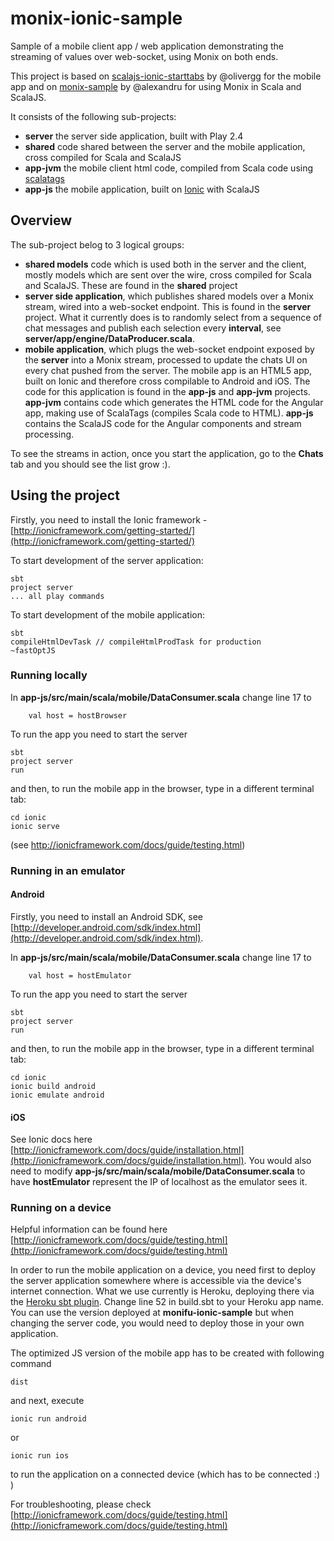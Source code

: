 monix-ionic-sample
==================

Sample of a mobile client app / web application demonstrating the streaming of values over web-socket, using Monix on both ends.

This project is based on [scalajs-ionic-starttabs](https://github.com/olivergg/scalajs-ionic-starttabs) by @olivergg for the mobile app
and on [monix-sample](https://github.com/monifu/monix-sample) by @alexandru for using Monix in Scala and ScalaJS.


It consists of the following sub-projects:
- **server** the server side application, built with Play 2.4
- **shared** code shared between the server and the mobile application, cross compiled for Scala and ScalaJS
- **app-jvm** the mobile client html code, compiled from Scala code using [scalatags](https://github.com/lihaoyi/scalatags)
- **app-js** the mobile application, built on [Ionic](http://ionicframework.com/) with ScalaJS

Overview
--------
The sub-project belog to 3 logical groups:
- **shared models** code which is used both in the server and the client, mostly models which are sent over the wire,
cross compiled for Scala and ScalaJS. These are found in the **shared** project
- **server side application**, which publishes shared models over a Monix stream, wired into a  web-socket endpoint. This is found
in the **server** project. What it currently does is to randomly select from a sequence of chat messages and publish each selection every 
**interval**, see **server/app/engine/DataProducer.scala**. 
- **mobile application**, which plugs the web-socket endpoint exposed by the **server** into a Monix stream, processed to update the chats
UI on every chat pushed from the server. The mobile app is an HTML5 app, built on Ionic and therefore cross compilable to Android and 
iOS. The code for this application is found in the **app-js** and **app-jvm** projects. **app-jvm** contains code which
generates the HTML code for the Angular app, making use of ScalaTags (compiles Scala code to HTML). **app-js** contains 
the ScalaJS code for the Angular components and stream processing. 

To see the streams in action, once you start the application, go to the **Chats** tab and you should see the list grow :).

Using the project
-----------------
Firstly, you need to install the Ionic framework - [http://ionicframework.com/getting-started/](http://ionicframework.com/getting-started/)
 
To start development of the server application:
```
sbt 
project server
... all play commands
```
To start development of the mobile application:
```
sbt 
compileHtmlDevTask // compileHtmlProdTask for production
~fastOptJS
```

### Running locally ###
In **app-js/src/main/scala/mobile/DataConsumer.scala** change line 17 to
```
    val host = hostBrowser
```
To run the app you need to start the server
```
sbt 
project server
run
```
and then, to run the mobile app in the browser, type in a different terminal tab:
```
cd ionic
ionic serve
```
(see http://ionicframework.com/docs/guide/testing.html)

### Running in an emulator ###

#### Android ####

Firstly, you need to install an Android SDK, see [http://developer.android.com/sdk/index.html](http://developer.android.com/sdk/index.html).

In **app-js/src/main/scala/mobile/DataConsumer.scala** change line 17 to
```
    val host = hostEmulator
```
To run the app you need to start the server
```
sbt 
project server
run
```
and then, to run the mobile app in the browser, type in a different terminal tab:
```
cd ionic
ionic build android
ionic emulate android
```

#### iOS ####
See Ionic docs here [http://ionicframework.com/docs/guide/installation.html](http://ionicframework.com/docs/guide/installation.html).
You would also need to modify **app-js/src/main/scala/mobile/DataConsumer.scala** to have **hostEmulator** represent the IP
of localhost as the emulator sees it.
 
### Running on a device ### 

Helpful information can be found here [http://ionicframework.com/docs/guide/testing.html](http://ionicframework.com/docs/guide/testing.html)

In order to run the mobile application on a device, you need first to deploy the server application somewhere where is accessible via 
the device's internet connection. What we use currently is Heroku, deploying there via the [Heroku sbt plugin](https://github.com/heroku/sbt-heroku).
Change line 52 in build.sbt to your Heroku app name. You can use the version deployed at **monifu-ionic-sample** but when 
changing the server code, you would need to deploy those in your own application.

The optimized JS version of the mobile app has to be created with following command

```
dist
```
and next, execute 
```
ionic run android
```
or
```
ionic run ios
```
to run the application on a connected device (which has to be connected :) )

For troubleshooting, please check [http://ionicframework.com/docs/guide/testing.html](http://ionicframework.com/docs/guide/testing.html)